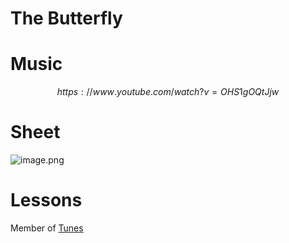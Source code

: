 # The Butterfly   
# Music   

$$
https://www.youtube.com/watch?v=OHS1gOQtJjw
$$
# Sheet   
![image.png](files/image_g.png)    
# Lessons   
   
Member of [Tunes](tunes.md)    
   
